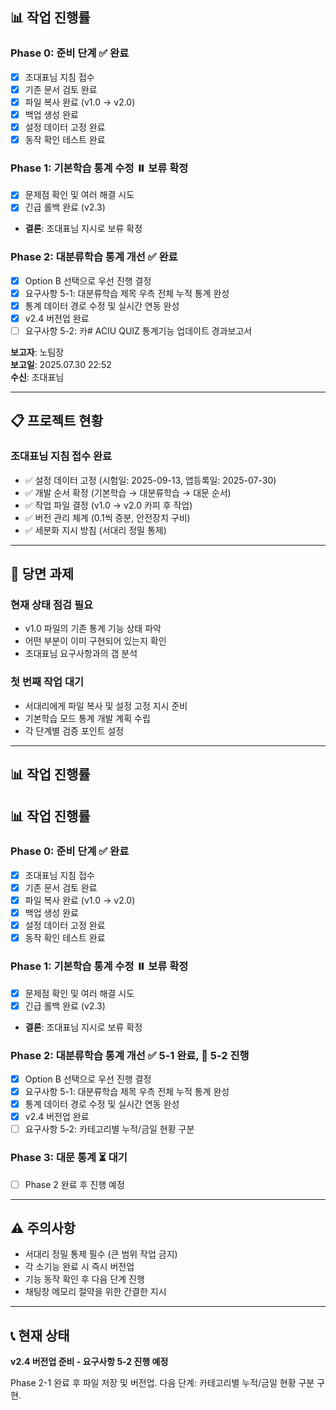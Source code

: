 ## 📊 **작업 진행률**

### **Phase 0: 준비 단계** ✅ 완료
- [x] 조대표님 지침 접수
- [x] 기존 문서 검토 완료
- [x] 파일 복사 완료 (v1.0 → v2.0)
- [x] 백업 생성 완료
- [x] 설정 데이터 고정 완료
- [x] 동작 확인 테스트 완료

### **Phase 1: 기본학습 통계 수정** ⏸️ 보류 확정
- [x] 문제점 확인 및 여러 해결 시도
- [x] 긴급 롤백 완료 (v2.3)
- **결론**: 조대표님 지시로 보류 확정

### **Phase 2: 대분류학습 통계 개선** ✅ 완료
- [x] Option B 선택으로 우선 진행 결정
- [x] 요구사항 5-1: 대분류학습 제목 우측 전체 누적 통계 완성
- [x] 통계 데이터 경로 수정 및 실시간 연동 완성
- [x] v2.4 버전업 완료
- [ ] 요구사항 5-2: 카# ACIU QUIZ 통계기능 업데이트 경과보고서

**보고자**: 노팀장  
**보고일**: 2025.07.30 22:52  
**수신**: 조대표님  

---

## 📋 **프로젝트 현황**

### **조대표님 지침 접수 완료**
- ✅ 설정 데이터 고정 (시험일: 2025-09-13, 앱등록일: 2025-07-30)
- ✅ 개발 순서 확정 (기본학습 → 대분류학습 → 대문 순서)
- ✅ 작업 파일 결정 (v1.0 → v2.0 카피 후 작업)
- ✅ 버전 관리 체계 (0.1씩 증분, 안전장치 구비)
- ✅ 세분화 지시 방침 (서대리 정밀 통제)

---

## 🎯 **당면 과제**

### **현재 상태 점검 필요**
- v1.0 파일의 기존 통계 기능 상태 파악
- 어떤 부분이 이미 구현되어 있는지 확인
- 조대표님 요구사항과의 갭 분석

### **첫 번째 작업 대기**
- 서대리에게 파일 복사 및 설정 고정 지시 준비
- 기본학습 모드 통계 개발 계획 수립
- 각 단계별 검증 포인트 설정

---

## 📊 **작업 진행률**

## 📊 **작업 진행률**

### **Phase 0: 준비 단계** ✅ 완료
- [x] 조대표님 지침 접수
- [x] 기존 문서 검토 완료
- [x] 파일 복사 완료 (v1.0 → v2.0)
- [x] 백업 생성 완료
- [x] 설정 데이터 고정 완료
- [x] 동작 확인 테스트 완료

### **Phase 1: 기본학습 통계 수정** ⏸️ 보류 확정
- [x] 문제점 확인 및 여러 해결 시도
- [x] 긴급 롤백 완료 (v2.3)
- **결론**: 조대표님 지시로 보류 확정

### **Phase 2: 대분류학습 통계 개선** ✅ 5-1 완료, 🔄 5-2 진행
- [x] Option B 선택으로 우선 진행 결정
- [x] 요구사항 5-1: 대분류학습 제목 우측 전체 누적 통계 완성
- [x] 통계 데이터 경로 수정 및 실시간 연동 완성
- [x] v2.4 버전업 완료
- [ ] 요구사항 5-2: 카테고리별 누적/금일 현황 구분

### **Phase 3: 대문 통계** ⏳ 대기
- [ ] Phase 2 완료 후 진행 예정

---

## ⚠️ **주의사항**

- 서대리 정밀 통제 필수 (큰 범위 작업 금지)
- 각 소기능 완료 시 즉시 버전업
- 기능 동작 확인 후 다음 단계 진행
- 채팅창 메모리 절약을 위한 간결한 지시

---

## 📞 **현재 상태**

**v2.4 버전업 준비 - 요구사항 5-2 진행 예정**

Phase 2-1 완료 후 파일 저장 및 버전업.
다음 단계: 카테고리별 누적/금일 현황 구분 구현.